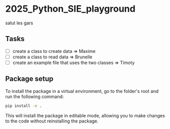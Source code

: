 # 2025_Python_SIE_playground
salut les gars


## Tasks

- [ ] create a class to create data => Maxime 
- [ ] create a class to read data => Brunelle
- [ ] create an example file that uses the two classes => Timoty

## Package setup

To install the package in a virtual environment, go to the folder's root and run the following command:

```bash
pip install -e .
```

This will install the package in editable mode, allowing you to make changes to the code without reinstalling the package.